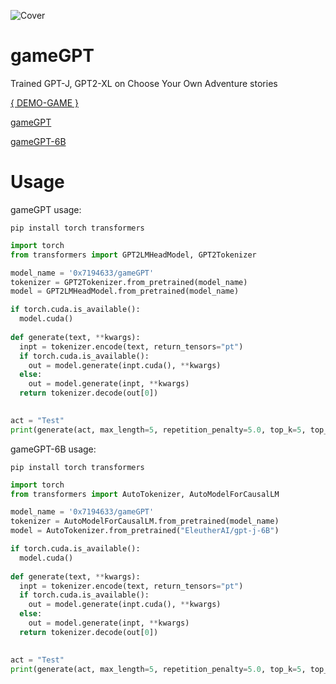 ![Cover](https://0x7o.link/gameGPT/cover.png "Cover")
# gameGPT

Trained GPT-J, GPT2-XL on Choose Your Own Adventure stories

[{ DEMO-GAME }](https://gamio.ru)

[gameGPT](https://huggingface.co/0x7194633/gameGPT)

[gameGPT-6B](https://huggingface.co/0x7194633/gameGPT-6B)

# Usage
gameGPT usage:

```
pip install torch transformers
```

```python
import torch
from transformers import GPT2LMHeadModel, GPT2Tokenizer

model_name = '0x7194633/gameGPT'
tokenizer = GPT2Tokenizer.from_pretrained(model_name)
model = GPT2LMHeadModel.from_pretrained(model_name)

if torch.cuda.is_available():
  model.cuda()
  
def generate(text, **kwargs):
  inpt = tokenizer.encode(text, return_tensors="pt")
  if torch.cuda.is_available():
    out = model.generate(inpt.cuda(), **kwargs)
  else:
    out = model.generate(inpt, **kwargs)
  return tokenizer.decode(out[0])
  

act = "Test"
print(generate(act, max_length=5, repetition_penalty=5.0, top_k=5, top_p=0.95, temperature=0.9))
```

gameGPT-6B usage:

```
pip install torch transformers
```

```python
import torch
from transformers import AutoTokenizer, AutoModelForCausalLM

model_name = '0x7194633/gameGPT'
tokenizer = AutoModelForCausalLM.from_pretrained(model_name)
model = AutoTokenizer.from_pretrained("EleutherAI/gpt-j-6B")

if torch.cuda.is_available():
  model.cuda()
  
def generate(text, **kwargs):
  inpt = tokenizer.encode(text, return_tensors="pt")
  if torch.cuda.is_available():
    out = model.generate(inpt.cuda(), **kwargs)
  else:
    out = model.generate(inpt, **kwargs)
  return tokenizer.decode(out[0])
  

act = "Test"
print(generate(act, max_length=5, repetition_penalty=5.0, top_k=5, top_p=0.95, temperature=0.9))
```
